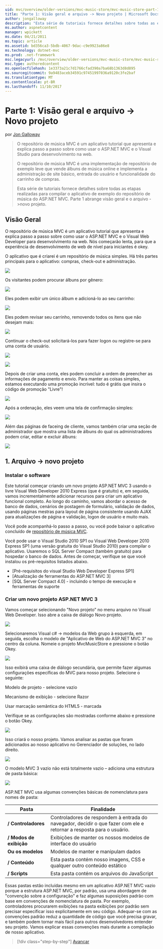 ```yaml
---
uid: mvc/overview/older-versions/mvc-music-store/mvc-music-store-part-1
title: "Parte 1: Visão geral e arquivo -> Novo projeto | Microsoft Docs"
author: jongalloway
description: "Esta série de tutoriais fornece detalhes sobre todas as etapas realizadas para compilar o aplicativo de exemplo do repositório de música do ASP.NET MVC. Parte 1 abrange visão geral e o arquivo -> Novo projeto."
ms.author: aspnetcontent
manager: wpickett
ms.date: 04/21/2011
ms.topic: article
ms.assetid: bd356ca3-5bdb-4067-9dac-c9e9923a86e8
ms.technology: dotnet-mvc
ms.prod: .net-framework
msc.legacyurl: /mvc/overview/older-versions/mvc-music-store/mvc-music-store-part-1
msc.type: authoredcontent
ms.openlocfilehash: 1e3373a21c7d1766cfad390a7ba68b1363d8d895
ms.sourcegitcommit: 9a9483aceb34591c97451997036a9120c3fe2baf
ms.translationtype: MT
ms.contentlocale: pt-BR
ms.lasthandoff: 11/10/2017
---
```

<a name="part-1-overview-and-file-new-project"></a>Parte 1: Visão geral e arquivo -> Novo projeto
====================
por [Jon Galloway](https://github.com/jongalloway)

> O repositório de música MVC é um aplicativo tutorial que apresenta e explica passo a passo sobre como usar o ASP.NET MVC e o Visual Studio para desenvolvimento na web.  
>   
> O repositório de música MVC é uma implementação de repositório de exemplo leve que vende álbuns de música online e implementa a administração de site básico, entrada do usuário e funcionalidade do carrinho de compras.  
>   
> Esta série de tutoriais fornece detalhes sobre todas as etapas realizadas para compilar o aplicativo de exemplo do repositório de música do ASP.NET MVC. Parte 1 abrange visão geral e o arquivo -&gt;novo projeto.


## <a name="overview"></a>Visão Geral

O repositório de música MVC é um aplicativo tutorial que apresenta e explica passo a passo sobre como usar o ASP.NET MVC e o Visual Web Developer para desenvolvimento na web. Nós começarão lenta, para que a experiência de desenvolvimento de web de nível para iniciantes é okey.

O aplicativo que é criarei é um repositório de música simples. Há três partes principais para o aplicativo: compras, check-out e administração.

![](mvc-music-store-part-1/_static/image1.jpg)

Os visitantes podem procurar álbuns por gênero:

![](mvc-music-store-part-1/_static/image2.jpg)

Eles podem exibir um único álbum e adicioná-lo ao seu carrinho:

![](mvc-music-store-part-1/_static/image3.jpg)

Eles podem revisar seu carrinho, removendo todos os itens que não desejam mais:

![](mvc-music-store-part-1/_static/image4.jpg)

Continuar o check-out solicitará-los para fazer logon ou registre-se para uma conta de usuário.

![](mvc-music-store-part-1/_static/image1.png)

![](mvc-music-store-part-1/_static/image2.png)

Depois de criar uma conta, eles podem concluir a ordem de preencher as informações de pagamento e envio. Para manter as coisas simples, estamos executando uma promoção incrível: tudo é grátis que insira o código de promoção "Livre"!

![](mvc-music-store-part-1/_static/image5.jpg)

Após a ordenação, eles veem uma tela de confirmação simples:

![](mvc-music-store-part-1/_static/image6.jpg)

Além das páginas de faceing de cliente, vamos também criar uma seção de administrador que mostra uma lista de álbuns do qual os administradores podem criar, editar e excluir álbuns:

![](mvc-music-store-part-1/_static/image7.jpg)

## <a name="1-file--gt-new-project"></a>1. Arquivo -&gt; novo projeto

### <a name="installing-the-software"></a>Instalar o software

Este tutorial começar criando um novo projeto ASP.NET MVC 3 usando o livre Visual Web Developer 2010 Express (que é gratuito) e, em seguida, vamos incrementalmente adicionar recursos para criar um aplicativo funcional completo. Ao longo do caminho, vamos abordar o acesso de banco de dados, cenários de postagem de formulário, validação de dados, usando páginas mestras para layout de página consistente usando AJAX para atualizações de página e validação, logon de usuário e muito mais.

Você pode acompanhá-lo passo a passo, ou você pode baixar o aplicativo concluído de [repositório de música MVC](https://github.com/evilDave/MVC-Music-Store).

Você pode usar o Visual Studio 2010 SP1 ou Visual Web Developer 2010 Express SP1 (uma versão gratuita do Visual Studio 2010) para compilar o aplicativo. Usaremos o SQL Server Compact (também gratuito) para hospedar o banco de dados. Antes de começar, verifique se que você instalou os pré-requisitos listados abaixo.


- [Pré-requisitos do visual Studio Web Developer Express SP1]
- [Atualização de ferramentas do ASP.NET MVC 3]
- [SQL Server Compact 4.0] - incluindo o tempo de execução e ferramentas de suporte


### <a name="creating-a-new-aspnet-mvc-3-project"></a>Criar um novo projeto ASP.NET MVC 3

Vamos começar selecionando "Novo projeto" no menu arquivo no Visual Web Developer. Isso abre a caixa de diálogo Novo projeto.

![](mvc-music-store-part-1/_static/image5.png)

Selecionaremos Visual c# -&gt; modelos da Web grupo à esquerda, em seguida, escolha o modelo de "Aplicativo de Web do ASP.NET MVC 3" no centro da coluna. Nomeie o projeto MvcMusicStore e pressione o botão Okey.

![](mvc-music-store-part-1/_static/image8.jpg)

Isso exibirá uma caixa de diálogo secundária, que permite fazer algumas configurações específicas do MVC para nosso projeto. Selecione o seguinte:

Modelo de projeto - selecione vazio

Mecanismo de exibição - selecione Razor

Usar marcação semântica do HTML5 - marcada

Verifique se as configurações são mostradas conforme abaixo e pressione o botão Okey.

![](mvc-music-store-part-1/_static/image9.jpg)

Isso criará o nosso projeto. Vamos analisar as pastas que foram adicionados ao nosso aplicativo no Gerenciador de soluções, no lado direito.

![](mvc-music-store-part-1/_static/image10.jpg)

O modelo MVC 3 vazio não está totalmente vazio – adiciona uma estrutura de pasta básica:

![](mvc-music-store-part-1/_static/image6.png)

ASP.NET MVC usa algumas convenções básicas de nomenclatura para nomes de pasta:

| **Pasta** | **Finalidade** |
| --- | --- |
| **/ Controladores** | Controladores de respondem à entrada do navegador, decidir o que fazer com ele e retornar a resposta para o usuário. |
| **/ Modos de exibição** | Exibições de manter os nossos modelos de interface do usuário |
| **Ou os modelos** | Modelos de manter e manipulam dados |
| **/ Conteúdo** | Esta pasta contém nosso imagens, CSS e qualquer outro conteúdo estático |
| **/ Scripts** | Esta pasta contém os arquivos do JavaScript |

Essas pastas estão incluídas mesmo em um aplicativo ASP.NET MVC vazio porque a estrutura ASP.NET MVC, por padrão, usa uma abordagem de "convenção sobre a configuração" e faz algumas suposições padrão com base em convenções de nomenclatura de pasta. Por exemplo, controladores procurarem exibições na pasta exibições por padrão sem precisar especificar isso explicitamente em seu código. Adequar-se com as convenções padrão reduz a quantidade de código que você precisa gravar, e também podem tornar mais fácil para outros desenvolvedores entender seu projeto. Vamos explicar essas convenções mais durante a compilação de nosso aplicativo.

>[!div class="step-by-step"]
[Avançar](mvc-music-store-part-2.md)
